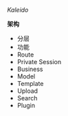 _*Kaleido*_

**架构**

* 分层
* 功能
 * Route
 * Private Session
 * Business
  * Model
  * Template
  * Upload
  * Search
  * Plugin
